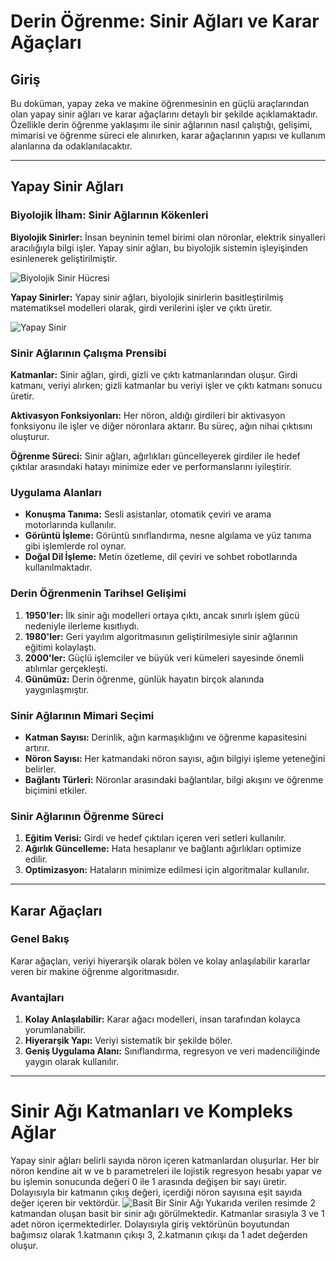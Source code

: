 # Derin Öğrenme: Sinir Ağları ve Karar Ağaçları

## Giriş
Bu doküman, yapay zeka ve makine öğrenmesinin en güçlü araçlarından olan yapay sinir ağları ve karar ağaçlarını detaylı bir şekilde açıklamaktadır. Özellikle derin öğrenme yaklaşımı ile sinir ağlarının nasıl çalıştığı, gelişimi, mimarisi ve öğrenme süreci ele alınırken, karar ağaçlarının yapısı ve kullanım alanlarına da odaklanılacaktır.

---

## Yapay Sinir Ağları

### Biyolojik İlham: Sinir Ağlarının Kökenleri
**Biyolojik Sinirler:** İnsan beyninin temel birimi olan nöronlar, elektrik sinyalleri aracılığıyla bilgi işler. Yapay sinir ağları, bu biyolojik sistemin işleyişinden esinlenerek geliştirilmiştir.

![Biyolojik Sinir Hücresi](https://github.com/user-attachments/assets/21359a6b-df51-4fa7-a92b-b30887bee087)

**Yapay Sinirler:** Yapay sinir ağları, biyolojik sinirlerin basitleştirilmiş matematiksel modelleri olarak, girdi verilerini işler ve çıktı üretir.

![Yapay Sinir](https://github.com/user-attachments/assets/b2c4cb10-be14-4573-b23b-e7b070223590)

### Sinir Ağlarının Çalışma Prensibi
**Katmanlar:** Sinir ağları, girdi, gizli ve çıktı katmanlarından oluşur. Girdi katmanı, veriyi alırken; gizli katmanlar bu veriyi işler ve çıktı katmanı sonucu üretir.

**Aktivasyon Fonksiyonları:** Her nöron, aldığı girdileri bir aktivasyon fonksiyonu ile işler ve diğer nöronlara aktarır. Bu süreç, ağın nihai çıktısını oluşturur.

**Öğrenme Süreci:** Sinir ağları, ağırlıkları güncelleyerek girdiler ile hedef çıktılar arasındaki hatayı minimize eder ve performanslarını iyileştirir.

### Uygulama Alanları
- **Konuşma Tanıma:** Sesli asistanlar, otomatik çeviri ve arama motorlarında kullanılır.
- **Görüntü İşleme:** Görüntü sınıflandırma, nesne algılama ve yüz tanıma gibi işlemlerde rol oynar.
- **Doğal Dil İşleme:** Metin özetleme, dil çeviri ve sohbet robotlarında kullanılmaktadır.

### Derin Öğrenmenin Tarihsel Gelişimi
1. **1950'ler:** İlk sinir ağı modelleri ortaya çıktı, ancak sınırlı işlem gücü nedeniyle ilerleme kısıtlıydı.
2. **1980'ler:** Geri yayılım algoritmasının geliştirilmesiyle sinir ağlarının eğitimi kolaylaştı.
3. **2000'ler:** Güçlü işlemciler ve büyük veri kümeleri sayesinde önemli atılımlar gerçekleşti.
4. **Günümüz:** Derin öğrenme, günlük hayatın birçok alanında yaygınlaşmıştır.

### Sinir Ağlarının Mimari Seçimi
- **Katman Sayısı:** Derinlik, ağın karmaşıklığını ve öğrenme kapasitesini artırır.
- **Nöron Sayısı:** Her katmandaki nöron sayısı, ağın bilgiyi işleme yeteneğini belirler.
- **Bağlantı Türleri:** Nöronlar arasındaki bağlantılar, bilgi akışını ve öğrenme biçimini etkiler.

### Sinir Ağlarının Öğrenme Süreci
1. **Eğitim Verisi:** Girdi ve hedef çıktıları içeren veri setleri kullanılır.
2. **Ağırlık Güncelleme:** Hata hesaplanır ve bağlantı ağırlıkları optimize edilir.
3. **Optimizasyon:** Hataların minimize edilmesi için algoritmalar kullanılır.

---

## Karar Ağaçları

### Genel Bakış
Karar ağaçları, veriyi hiyerarşik olarak bölen ve kolay anlaşılabilir kararlar veren bir makine öğrenme algoritmasıdır.

### Avantajları
1. **Kolay Anlaşılabilir:** Karar ağacı modelleri, insan tarafından kolayca yorumlanabilir.
2. **Hiyerarşik Yapı:** Veriyi sistematik bir şekilde böler.
3. **Geniş Uygulama Alanı:** Sınıflandırma, regresyon ve veri madenciliğinde yaygın olarak kullanılır.

---




# Sinir Ağı Katmanları ve Kompleks Ağlar
Yapay sinir ağları belirli sayıda nöron içeren katmanlardan oluşurlar. Her bir nöron kendine ait w ve b parametreleri ile lojistik regresyon hesabı yapar ve bu işlemin sonucunda değeri 0 ile 1 arasında değişen bir sayı üretir. Dolayısıyla bir katmanın çıkış değeri, içerdiği nöron sayısına eşit sayıda değer içeren bir vektördür.
![Basit Bir Sinir Ağı](https://github.com/user-attachments/assets/31a09b2a-e6ca-4648-9f1e-69d3776f0580)
Yukarıda verilen resimde 2 katmandan oluşan basit bir sinir ağı görülmektedir. Katmanlar sırasıyla 3 ve 1 adet nöron içermektedirler. Dolayısıyla giriş vektörünün boyutundan bağımsız olarak 1.katmanın çıkışı 3, 2.katmanın çıkışı da 1 adet değerden oluşur. 
